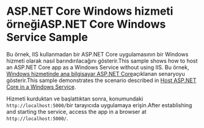 # <a name="aspnet-core-windows-service-sample"></a><span data-ttu-id="08db6-101">ASP.NET Core Windows hizmeti örneği</span><span class="sxs-lookup"><span data-stu-id="08db6-101">ASP.NET Core Windows Service Sample</span></span>

<span data-ttu-id="08db6-102">Bu örnek, IIS kullanmadan bir ASP.NET Core uygulamasının bir Windows hizmeti olarak nasıl barındırılacağını gösterir.</span><span class="sxs-lookup"><span data-stu-id="08db6-102">This sample shows how to host an ASP.NET Core app as a Windows Service without using IIS.</span></span> <span data-ttu-id="08db6-103">Bu örnek, [Windows hizmetinde ana bilgisayar ASP.NET Core](https://docs.microsoft.com/aspnet/core/host-and-deploy/windows-service)açıklanan senaryoyu gösterir.</span><span class="sxs-lookup"><span data-stu-id="08db6-103">This sample demonstrates the scenario described in [Host ASP.NET Core in a Windows Service](https://docs.microsoft.com/aspnet/core/host-and-deploy/windows-service).</span></span>

<span data-ttu-id="08db6-104">Hizmeti kurduktan ve başlattıktan sonra, konumundaki `http://localhost:5000/`bir tarayıcıda uygulamaya erişin.</span><span class="sxs-lookup"><span data-stu-id="08db6-104">After establishing and starting the service, access the app in a browser at `http://localhost:5000/`.</span></span>
